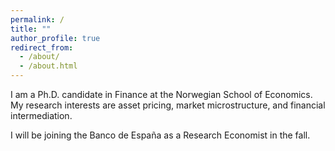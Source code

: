 ```yaml
---
permalink: /
title: ""
author_profile: true
redirect_from: 
  - /about/
  - /about.html
---
```


I am a Ph.D. candidate in Finance at the Norwegian School of Economics. My research interests are asset pricing, market microstructure, and financial intermediation. 

I will be joining the Banco de España as a Research Economist in the fall.


